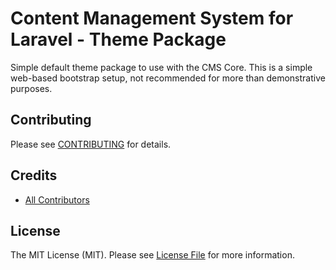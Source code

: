# Content Management System for Laravel - Theme Package

Simple default theme package to use with the CMS Core.
This is a simple web-based bootstrap setup, not recommended for more than demonstrative purposes.


## Contributing

Please see [CONTRIBUTING](CONTRIBUTING.md) for details.


## Credits

- [All Contributors][link-contributors]

## License

The MIT License (MIT). Please see [License File](LICENSE.md) for more information.

[link-contributors]: ../../contributors
